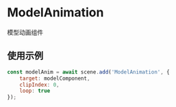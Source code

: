 # ModelAnimation

模型动画组件

## 使用示例

```javascript
const modelAnim = await scene.add('ModelAnimation', {
    target: modelComponent,
    clipIndex: 0,
    loop: true
});
```


